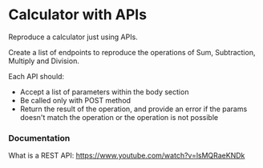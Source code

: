 # Calculator with APIs

Reproduce a calculator just using APIs.

Create a list of endpoints to reproduce the operations of Sum, Subtraction, Multiply and Division.

Each API should:

- Accept a list of parameters within the body section
- Be called only with POST method
- Return the result of the operation, and provide an error if the params doesn't match the operation or the operation is not possible

### Documentation

What is a REST API: https://www.youtube.com/watch?v=lsMQRaeKNDk